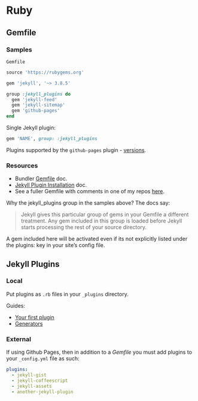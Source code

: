 # Ruby

## Gemfile


### Samples

`Gemfile`

```ruby
source 'https://rubygems.org'

gem 'jekyll', '~> 3.8.5'

group :jekyll_plugins do
  gem 'jekyll-feed'
  gem 'jekyll-sitemap'
  gem 'github-pages'
end
```

Single Jekyll plugin:

```ruby
gem 'NAME', group: :jekyll_plugins
```

Plugins supported by the `github-pages` plugin - [versions](https://pages.github.com/versions/).

### Resources

- Bundler [Gemfile](https://bundler.io/v1.5/gemfile.html) doc.
- [Jekyll Plugin Installation](https://jekyllrb.com/docs/plugins/installation/) doc.
- See a fuller Gemfile with comments in one of my repos [here](https://github.com/MichaelCurrin/jekyll-blog-demo/blob/master/Gemfile).

Why the jekyll_plugins group in the samples above? The docs say:

> Jekyll gives this particular group of gems in your Gemfile a different treatment. Any gem included in this group is loaded before Jekyll starts processing the rest of your source directory.

A gem included here will be activated even if its not explicitly listed under the plugins: key in your site’s config file.

## Jekyll Plugins

### Local

Put plugins as `.rb` files in your `_plugins` directory.

Guides:
- [Your first plugin](https://jekyllrb.com/docs/plugins/your-first-plugin/)
- [Generators](https://jekyllrb.com/docs/plugins/generators/)

### External

If using Github Pages, then in addition to a _Gemfile_ you must add plugins to your `_config.yml` file as such:

```yml
plugins:
  - jekyll-gist
  - jekyll-coffeescript
  - jekyll-assets
  - another-jekyll-plugin
```
